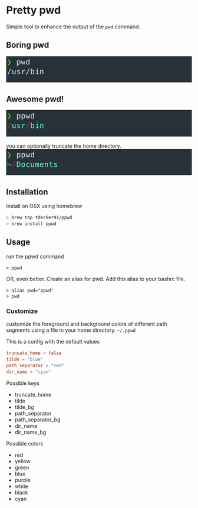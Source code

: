 # Pretty pwd
Simple tool to enhance the output of the `pwd` command.

## Boring pwd
<img src="https://raw.githubusercontent.com/tdecker91/pretty_pwd/master/assets/pwd.png" />

## Awesome pwd!
<img src="https://raw.githubusercontent.com/tdecker91/pretty_pwd/master/assets/ppwd.png" />

you can optionally truncate the home directory.
<img src="https://raw.githubusercontent.com/tdecker91/pretty_pwd/master/assets/ppwd_home.png" />

## Installation
Install on OSX using homebrew
```bash
> brew tap tdecker91/ppwd
> brew install ppwd
```

## Usage
run the ppwd command
```
> ppwd
```

OR, even better. Create an alias for pwd. Add this alias to your bashrc file.
```
> alias pwd="ppwd"
> pwd
```

### Customize
customize the foreground and background colors of different path segments using a file in your home directory. `~/.ppwd`

This is a config with the default values
```toml
truncate_home = false
tilde = "blue"
path_separator = "red"
dir_name = "cyan"
```

Possible keys
- truncate_home
- tilde
- tilde_bg
- path_separator
- path_separator_bg
- dir_name
- dir_name_bg

Possible colors
- red
- yellow
- green
- blue
- purple
- white
- black
- cyan